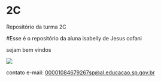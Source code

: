# 2C
Repositório da turma 2C

#Esse é o repositório da aluna isabelly de Jesus cofani 

sejam bem vindos 

![](https://images.app.goo.gl/SeKqNkDDhogbd31H7)

contato e-mail: 00001084679267sp@al.educacao.sp.gov.br 
